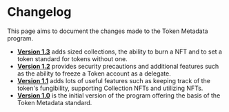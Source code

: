 # Changelog

This page aims to document the changes made to the Token Metadata program.

- **[Version 1.3](./v1.3)** adds sized collections, the ability to burn a NFT and to set a token standard for tokens without one.
- **[Version 1.2](./v1.2)** provides security precautions and additional features such as the ability to freeze a Token account as a delegate.
- **[Version 1.1](./v1.1)** adds lots of useful features such as keeping track of the token's fungibility, supporting Collection NFTs and utilizing NFTs.
- **[Version 1.0](./v1.0)** is the initial version of the program offering the basis of the Token Metadata standard.
